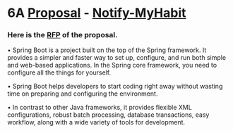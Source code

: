 # 6A [Proposal](https://github.com/Rohitreddz/proposal/blob/main/Proposal.md) - [Notify-MyHabit](https://github.com/NaveenTanuku/HabitReminder) 
### Here is the [RFP](https://github.com/NaveenTanuku/HabitReminder/blob/main/rfp.md)  of the proposal.
• Spring Boot is a project built on the top of the Spring framework. It provides a simpler and faster way to set up, configure, and run both simple and web-based applications. In the Spring core framework, you need to configure all the things for yourself.</br>

• Spring Boot helps developers to start coding right away without wasting time on preparing and configuring the environment. </br>

• In contrast to other Java frameworks, it provides flexible XML configurations, robust batch processing, database transactions, easy workflow, along with a wide variety of tools for development. </br>



